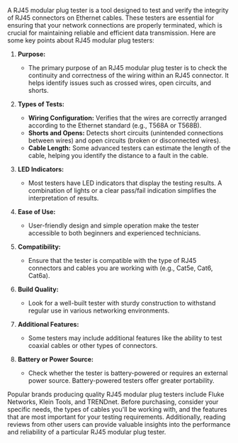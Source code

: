 A RJ45 modular plug tester is a tool designed to test and verify the integrity of RJ45 connectors on Ethernet cables. These testers are essential for ensuring that your network connections are properly terminated, which is crucial for maintaining reliable and efficient data transmission. Here are some key points about RJ45 modular plug testers:

1. **Purpose:**
   - The primary purpose of an RJ45 modular plug tester is to check the continuity and correctness of the wiring within an RJ45 connector. It helps identify issues such as crossed wires, open circuits, and shorts.

2. **Types of Tests:**
   - **Wiring Configuration:** Verifies that the wires are correctly arranged according to the Ethernet standard (e.g., T568A or T568B).
   - **Shorts and Opens:** Detects short circuits (unintended connections between wires) and open circuits (broken or disconnected wires).
   - **Cable Length:** Some advanced testers can estimate the length of the cable, helping you identify the distance to a fault in the cable.

3. **LED Indicators:**
   - Most testers have LED indicators that display the testing results. A combination of lights or a clear pass/fail indication simplifies the interpretation of results.

4. **Ease of Use:**
   - User-friendly design and simple operation make the tester accessible to both beginners and experienced technicians.

5. **Compatibility:**
   - Ensure that the tester is compatible with the type of RJ45 connectors and cables you are working with (e.g., Cat5e, Cat6, Cat6a).

6. **Build Quality:**
   - Look for a well-built tester with sturdy construction to withstand regular use in various networking environments.

7. **Additional Features:**
   - Some testers may include additional features like the ability to test coaxial cables or other types of connectors.

8. **Battery or Power Source:**
   - Check whether the tester is battery-powered or requires an external power source. Battery-powered testers offer greater portability.

Popular brands producing quality RJ45 modular plug testers include Fluke Networks, Klein Tools, and TRENDnet. Before purchasing, consider your specific needs, the types of cables you'll be working with, and the features that are most important for your testing requirements. Additionally, reading reviews from other users can provide valuable insights into the performance and reliability of a particular RJ45 modular plug tester.